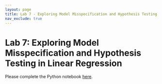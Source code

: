 ```yaml
---
layout: page
title: Lab 7 - Exploring Model Misspecification and Hypothesis Testing in Linear Regression
nav_exclude: true
---
```


# Lab 7: Exploring Model Misspecification and Hypothesis Testing in Linear Regression
Please complete the Python notebook [here](lab7.ipynb).
